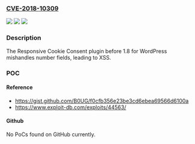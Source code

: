 ### [CVE-2018-10309](https://cve.mitre.org/cgi-bin/cvename.cgi?name=CVE-2018-10309)
![](https://img.shields.io/static/v1?label=Product&message=n%2Fa&color=blue)
![](https://img.shields.io/static/v1?label=Version&message=n%2Fa&color=blue)
![](https://img.shields.io/static/v1?label=Vulnerability&message=n%2Fa&color=brighgreen)

### Description

The Responsive Cookie Consent plugin before 1.8 for WordPress mishandles number fields, leading to XSS.

### POC

#### Reference
- https://gist.github.com/B0UG/f0cfb356e23be3cd6ebea69566d6100a
- https://www.exploit-db.com/exploits/44563/

#### Github
No PoCs found on GitHub currently.

